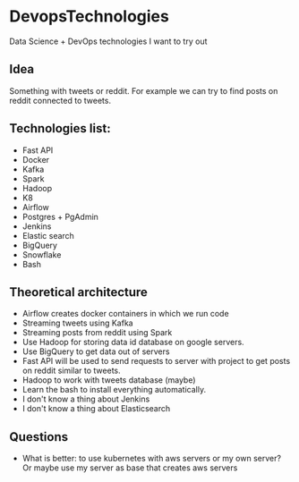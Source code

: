 # DevopsTechnologies
Data Science + DevOps technologies I want to try out

## Idea

Something with tweets or reddit. 
For example we can try to find posts on reddit connected to tweets.

## Technologies list:
* Fast API
* Docker
* Kafka
* Spark
* Hadoop
* K8
* Airflow
* Postgres + PgAdmin 
* Jenkins
* Elastic search
* BigQuery
* Snowflake
* Bash

## Theoretical architecture

* Airflow creates docker containers in which we run code
* Streaming tweets using Kafka
* Streaming posts from reddit using Spark
* Use Hadoop for storing data id database on google servers.
* Use BigQuery to get data out of servers
* Fast API will be used to send requests to server with project to get posts on reddit similar to tweets.
* Hadoop to work with tweets database (maybe)
* Learn the bash to install everything automatically.
* I don't know a thing about Jenkins
* I don't know a thing about Elasticsearch

## Questions

* What is better: to use kubernetes with aws servers or my own server? Or maybe use my server as base that creates aws servers
